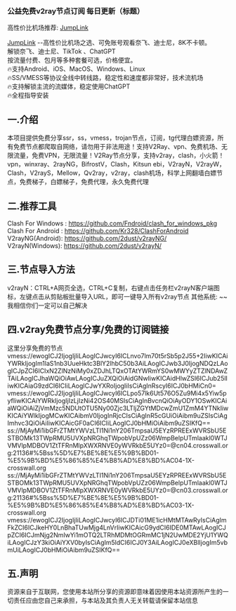 
### 公益免费v2ray节点订阅 每日更新（标题）

高性价比机场推荐: <a href="https://super.quicklinkapp.top/">JumpLink</a> 

<a href="https://super.quicklinkapp.top/">JumpLink</a> --高性价比机场之选、可免账号观看奈飞、迪士尼，8K不卡顿。<br>
解锁奈飞、迪士尼、TikTok 、ChatGPT<br>
按流量付费、包月等多种套餐可选，价格便宜。<br>
🔥支持Android、iOS、MacOS、Windows、Linux<br>
🔥SS/VMESS等协议全线中转线路，稳定性和速度都非常好，技术流机场<br>
🔥支持解锁主流的流媒体，稳定使用ChatGPT<br>
🔥全程指导安装<br>

## 一.介绍
本项目提供免费分享ssr，ss，vmess，trojan节点，订阅，tg代理白嫖资源，所有免费节点都爬取自网络，请勿用于非法用途！支持V2Ray、vpn、免费机场、无限流量，免费VPN，无限流量！V2Ray节点分享，支持v2ray，clash，小火箭！vpn，winxray、2rayNG，BifrostV，Clash，Kitsun ebi，V2rayN，V2rayW，Clash，V2rayS，Mellow，Qv2ray，v2ray，clash机场，科学上网翻墙白嫖节点，免费梯子，白嫖梯子，免费代理，永久免费代理

## 二.推荐工具
Clash For Windows : https://github.com/Fndroid/clash_for_windows_pkg <br>
Clash For Android : https://github.com/Kr328/ClashForAndroid  <br>
V2rayNG(Android): https://github.com/2dust/v2rayNG/  <br>
V2rayN(Windows): https://github.com/2dust/v2rayN/ <br>

##  三.节点导入方法
v2rayN：CTRL+A网页全选，CTRL+C复制，右键点击任务栏v2rayN客户端图标，左键点击从剪贴板批量导入URL，即可一键导入所有v2ray节点
其他系统: ~~ 我相信你们一定可以自己解决

##  四.v2ray免费节点分享/免费的订阅链接
这里分享免费的节点<br>
vmess://ewogICJ2IjogIjIiLAogICJwcyI6ICLnvo7lm70t5rSb5p2J55+2IiwKICAiYWRkIjogIm1laS1nb3UueHktc3BlY2lhbC50b3AiLAogICJwb3J0IjogNDQzLAogICJpZCI6ICIxN2ZlNzNiMy0xZDJhLTQxOTAtYWRmYS0wMWYyZTZlNDAwZTAiLAogICJhaWQiOiAwLAogICJuZXQiOiAidGNwIiwKICAidHlwZSI6ICJub25lIiwKICAiaG9zdCI6ICIiLAogICJwYXRoIjogIiIsCiAgInRscyI6ICJ0bHMiCn0=   <br>
vmess://ewogICJ2IjogIjIiLAogICJwcyI6ICLpo57lk6Ut576O5Zu9Mi4x5Yiw5pyfIiwKICAiYWRkIjogIjIzLjIzNi42OS40MSIsCiAgInBvcnQiOiAyODY1OSwKICAiaWQiOiAiZjVmMzc5NDUtOTU5Ny00Zjc3LTljZGYtMDcwZmU1ZmM4YTNkIiwKICAiYWlkIjogMCwKICAibmV0IjogInRjcCIsCiAgInR5cGUiOiAibm9uZSIsCiAgImhvc3QiOiAiIiwKICAicGF0aCI6ICIiLAogICJ0bHMiOiAibm9uZSIKfQ==   <br>
ss://MjAyMi1ibGFrZTMtYWVzLTI1Ni1nY206TmpsaU5EYzRPREExWVRSbU5ESTBOMk13TWpRMU5UVXpNRGhqTWpobVpUZz06WmpBelpUTmlaakl0WTJVMVlpMDBOV1ZtTFRnMlpXWXRNVE0yWVRkbE5UYz0=@cn04.crosswall.org:21136#%5Bss%5D%E7%BE%8E%E5%9B%BD01-%E5%9B%BD%E5%86%85%E4%B8%AD%E8%BD%AC04-1X-crosswall.org   <br>
ss://MjAyMi1ibGFrZTMtYWVzLTI1Ni1nY206TmpsaU5EYzRPREExWVRSbU5ESTBOMk13TWpRMU5UVXpNRGhqTWpobVpUZz06WmpBelpUTmlaakl0WTJVMVlpMDBOV1ZtTFRnMlpXWXRNVE0yWVRkbE5UYz0=@cn03.crosswall.org:21136#%5Bss%5D%E7%BE%8E%E5%9B%BD01-%E5%9B%BD%E5%86%85%E4%B8%AD%E8%BD%AC03-1X-crosswall.org   <br>
vmess://ewogICJ2IjogIjIiLAogICJwcyI6ICJDTi01ME1icHMtMTAwRyIsCiAgImFkZCI6ICJkeHY0LnBhaTUwMjg4LnVrIiwKICAicG9ydCI6IDE0MTAwLAogICJpZCI6ICJmNjg2NmIwYi1mOTQ2LTRhMDMtOGRmMC1jN2UwMDE2YjU1YWQiLAogICJzY3kiOiAiYXV0byIsCiAgIm5ldCI6ICJ0Y3AiLAogICJ0eXBlIjogIm5vbmUiLAogICJ0bHMiOiAibm9uZSIKfQ==   <br>




##  五.声明
资源来自于互联网，您使用本站所分享的资源即意味着因使用本站资源所产生的一切责任应由您自己来承担，与本站及其负责人无关转载请保留本站信息

